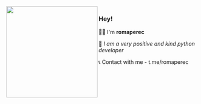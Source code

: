 <img align="left" src="https://gifs.obs.ru-moscow-1.hc.sbercloud.ru/86633a5cfadd6d6c65806f2b49b8fbf620adfc4f10d04e707546425405197b7a.gif" width="240" height="240">

### Hey!

👨‍💻 I'm **romaperec**

🎀 *I am a very positive and kind python developer*

📞 Contact with me - t.me/romaperec
